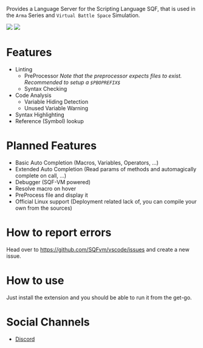 Provides a Language Server for the Scripting Language SQF, that is used in the `Arma` Series and `Virtual Battle Space` Simulation.


![](https://raw.githubusercontent.com/SQFvm/vscode/master/clients/vscode/assets/readme/variable_not_defined.gif)
![](https://raw.githubusercontent.com/SQFvm/vscode/master/clients/vscode/assets/readme/symbol_lookup.gif)

# Features
* Linting
    * PreProcessor *Note that the preprocessor expects files to exist. Recommended to setup a `$PBOPREFIX$`*
    * Syntax Checking
* Code Analysis
    * Variable Hiding Detection
    * Unused Variable Warning
* Syntax Highlighting
* Reference (Symbol) lookup

# Planned Features
* Basic Auto Completion (Macros, Variables, Operators, ...)
* Extended Auto Completion (Read params of methods and automagically complete on call, ...)
* Debugger (SQF-VM powered)
* Resolve macro on hover
* PreProcess file and display it
* Official Linux support (Deployment related lack of, you can compile your own from the sources)

# How to report errors
Head over to https://github.com/SQFvm/vscode/issues and create a new issue.

# How to use
Just install the extension and you should be able to run it from the get-go.

# Social Channels
* [Discord](https://discord.gg/5uQYWQu)